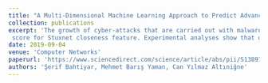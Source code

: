 ```yaml
---
title: "A Multi-Dimensional Machine Learning Approach to Predict Advanced Malware"
collection: publications
excerpt: 'The growth of cyber-attacks that are carried out with malware have become more sophisticated on almost all networks. Furthermore, attacks with advanced malware have the greatest complexity which makes them very hard to detect. Advanced malware is able to obfuscate much of their traces through many mechanisms, such as metamorphic engines. Therefore, predictions and detections of such malware have become significant challenge for malware analyses mechanisms. In this paper, we propose a multi-dimensional machine learning approach to predict Stuxnet like malware from a dataset that consists of malware samples by using five distinguishing features of advanced malware. We define the features by analyzing advanced malware samples in the wild. Our approach uses regression models to predict advanced malware. We create a malware dataset from existing datasets that contain real samples for experimental purposes. Analyses results show that there are high correlations among some features of advanced malware. These provide better predictions scores, such as 
 score for Stuxnet closeness feature. Experimental analyses show that our approach is able to predict Stuxnet like advanced malware if prediction features defined.'
date: 2019-09-04
venue: 'Computer Networks'
paperurl: 'https://www.sciencedirect.com/science/article/abs/pii/S138912861831082X'
authors: 'Şerif Bahtiyar, Mehmet Barış Yaman, Can Yılmaz Altıniğne'
---
```


